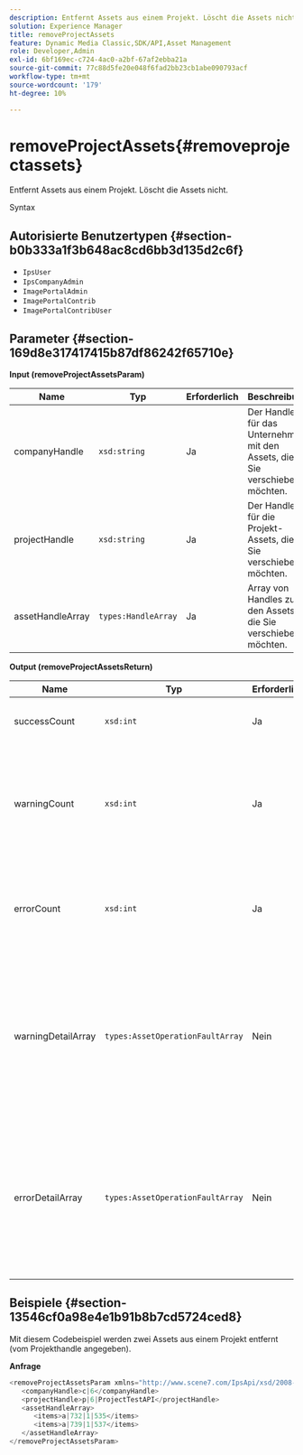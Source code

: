 ```yaml
---
description: Entfernt Assets aus einem Projekt. Löscht die Assets nicht.
solution: Experience Manager
title: removeProjectAssets
feature: Dynamic Media Classic,SDK/API,Asset Management
role: Developer,Admin
exl-id: 6bf169ec-c724-4ac0-a2bf-67af2ebba21a
source-git-commit: 77c88d5fe20e048f6fad2bb23cb1abe090793acf
workflow-type: tm+mt
source-wordcount: '179'
ht-degree: 10%

---
```


# removeProjectAssets{#removeprojectassets}

Entfernt Assets aus einem Projekt. Löscht die Assets nicht.

Syntax

## Autorisierte Benutzertypen {#section-b0b333a1f3b648ac8cd6bb3d135d2c6f}

* `IpsUser`
* `IpsCompanyAdmin`
* `ImagePortalAdmin`
* `ImagePortalContrib`
* `ImagePortalContribUser`

## Parameter {#section-169d8e317417415b87df86242f65710e}

**Input (removeProjectAssetsParam)**

| Name | Typ | Erforderlich | Beschreibung |
|---|---|---|---|
| companyHandle | `xsd:string` | Ja | Der Handle für das Unternehmen mit den Assets, die Sie verschieben möchten. |
| projectHandle | `xsd:string` | Ja | Der Handle für die Projekt-Assets, die Sie verschieben möchten. |
| assetHandleArray | `types:HandleArray` | Ja | Array von Handles zu den Assets, die Sie verschieben möchten. |

**Output (removeProjectAssetsReturn)**

| Name | Typ | Erforderlich | Beschreibung |
|---|---|---|---|
| successCount | `xsd:int` | Ja | Asset-Anzahl wurde erfolgreich entfernt. |
| warningCount | `xsd:int` | Ja | Die Anzahl der Warnungen, die generiert wurden, wenn der Vorgang versucht hat, Assets aus dem Projekt zu entfernen. |
| errorCount | `xsd:int` | Ja | Die Anzahl der Fehler, die beim Versuch generiert wurden, Assets aus dem Projekt zu entfernen. |
| warningDetailArray | `types:AssetOperationFaultArray` | Nein | Das Array von Details, die mit den Assets verknüpft sind, die Warnungen generiert haben, wenn der Vorgang versucht hat, sie aus dem Projekt zu entfernen. |
| errorDetailArray | `types:AssetOperationFaultArray` | Nein | Das Array von Details, die mit den Assets verknüpft sind, die Fehler generiert haben, wenn der Vorgang versucht hat, sie aus dem Projekt zu entfernen. |

## Beispiele {#section-13546cf0a98e4e1b91b8b7cd5724ced8}

Mit diesem Codebeispiel werden zwei Assets aus einem Projekt entfernt (vom Projekthandle angegeben).

**Anfrage**

```java
<removeProjectAssetsParam xmlns="http://www.scene7.com/IpsApi/xsd/2008-01-15">
   <companyHandle>c|6</companyHandle>
   <projectHandle>p|6|ProjectTestAPI</projectHandle>
   <assetHandleArray>
      <items>a|732|1|535</items>
      <items>a|739|1|537</items>
   </assetHandleArray>
</removeProjectAssetsParam>
```
